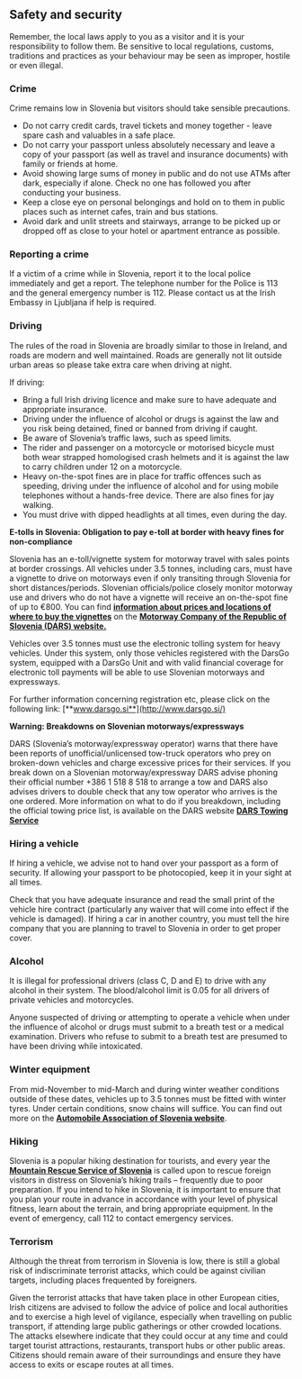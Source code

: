 ## Safety and security

Remember, the local laws apply to you as a visitor and it is your responsibility to follow them. Be sensitive to local regulations, customs, traditions and practices as your behaviour may be seen as improper, hostile or even illegal.

### **Crime**

Crime remains low in Slovenia but visitors should take sensible precautions.

* Do not carry credit cards, travel tickets and money together - leave spare cash and valuables in a safe place.
* Do not carry your passport unless absolutely necessary and leave a copy of your passport (as well as travel and insurance documents) with family or friends at home.
* Avoid showing large sums of money in public and do not use ATMs after dark, especially if alone. Check no one has followed you after conducting your business.
* Keep a close eye on personal belongings and hold on to them in public places such as internet cafes, train and bus stations.
* Avoid dark and unlit streets and stairways, arrange to be picked up or dropped off as close to your hotel or apartment entrance as possible.

### **Reporting a crime**

If a victim of a crime while in Slovenia, report it to the local police immediately and get a report. The telephone number for the Police is 113 and the general emergency number is 112. Please contact us at the Irish Embassy in Ljubljana if help is required.

### **Driving**

The rules of the road in Slovenia are broadly similar to those in Ireland, and roads are modern and well maintained. Roads are generally not lit outside urban areas so please take extra care when driving at night.

If driving:

* Bring a full Irish driving licence and make sure to have adequate and appropriate insurance.
* Driving under the influence of alcohol or drugs is against the law and you risk being detained, fined or banned from driving if caught.
* Be aware of Slovenia’s traffic laws, such as speed limits.
* The rider and passenger on a motorcycle or motorised bicycle must both wear strapped homologised crash helmets and it is against the law to carry children under 12 on a motorcycle.
* Heavy on-the-spot fines are in place for traffic offences such as speeding, driving under the influence of alcohol and for using mobile telephones without a hands-free device. There are also fines for jay walking.
* You must drive with dipped headlights at all times, even during the day.

**E-tolls in Slovenia: Obligation to pay e-toll at border with heavy fines for non-compliance**

Slovenia has an e-toll/vignette system for motorway travel with sales points at border crossings. All vehicles under 3.5 tonnes, including cars, must have a vignette to drive on motorways even if only transiting through Slovenia for short distances/periods. Slovenian officials/police closely monitor motorway use and drivers who do not have a vignette will receive an on-the-spot fine of up to €800. You can find [**information about prices and locations of where to buy the vignettes**](http://www.dars.si/Dokumenti/Toll/Methods_of_payment/Vehicles_up_to_35_t/Vignette_308.aspx) on the [**Motorway Company of the Republic of Slovenia (DARS) website.**](http://www.dars.si/Dokumenti/Dokumenti/Toll/Vignette_308.aspx)

Vehicles over 3.5 tonnes must use the electronic tolling system for heavy vehicles. Under this system, only those vehicles registered with the DarsGo system, equipped with a DarsGo Unit and with valid financial coverage for electronic toll payments will be able to use Slovenian motorways and expressways.

For further information concerning registration etc, please click on the following link: [**www.darsgo.si**](http://www.darsgo.si/)

**Warning: Breakdowns on Slovenian motorways/expressways**

DARS (Slovenia’s motorway/expressway operator) warns that there have been reports of unofficial/unlicensed tow-truck operators who prey on broken-down vehicles and charge excessive prices for their services. If you break down on a Slovenian motorway/expressway DARS advise phoning their official number +386 1 518 8 518 to arrange a tow and DARS also advises drivers to double check that any tow operator who arrives is the one ordered. More information on what to do if you breakdown, including the official towing price list, is available on the DARS website [**DARS Towing Service**](https://www.dars.si/Towing_service)

### **Hiring a vehicle**

If hiring a vehicle, we advise not to hand over your passport as a form of security. If allowing your passport to be photocopied, keep it in your sight at all times.

Check that you have adequate insurance and read the small print of the vehicle hire contract (particularly any waiver that will come into effect if the vehicle is damaged). If hiring a car in another country, you must tell the hire company that you are planning to travel to Slovenia in order to get proper cover.

### **Alcohol**

It is illegal for professional drivers (class C, D and E) to drive with any alcohol in their system. The blood/alcohol limit is 0.05 for all drivers of private vehicles and motorcycles.

Anyone suspected of driving or attempting to operate a vehicle when under the influence of alcohol or drugs must submit to a breath test or a medical examination. Drivers who refuse to submit to a breath test are presumed to have been driving while intoxicated.

### **Winter equipment**

From mid-November to mid-March and during winter weather conditions outside of these dates, vehicles up to 3.5 tonnes must be fitted with winter tyres. Under certain conditions, snow chains will suffice. You can find out more on the [**Automobile Association of Slovenia website**](https://www.amzs.si/en).

### **Hiking**

Slovenia is a popular hiking destination for tourists, and every year the [**Mountain Rescue Service of Slovenia**](https://www.grzs.si/o-grzs/predstavitev/) is called upon to rescue foreign visitors in distress on Slovenia’s hiking trails – frequently due to poor preparation. If you intend to hike in Slovenia, it is important to ensure that you plan your route in advance in accordance with your level of physical fitness, learn about the terrain, and bring appropriate equipment. In the event of emergency, call 112 to contact emergency services.

### **Terrorism**

Although the threat from terrorism in Slovenia is low, there is still a global risk of indiscriminate terrorist attacks, which could be against civilian targets, including places frequented by foreigners.

Given the terrorist attacks that have taken place in other European cities, Irish citizens are advised to follow the advice of police and local authorities and to exercise a high level of vigilance, especially when travelling on public transport, if attending large public gatherings or other crowded locations. The attacks elsewhere indicate that they could occur at any time and could target tourist attractions, restaurants, transport hubs or other public areas. Citizens should remain aware of their surroundings and ensure they have access to exits or escape routes at all times.